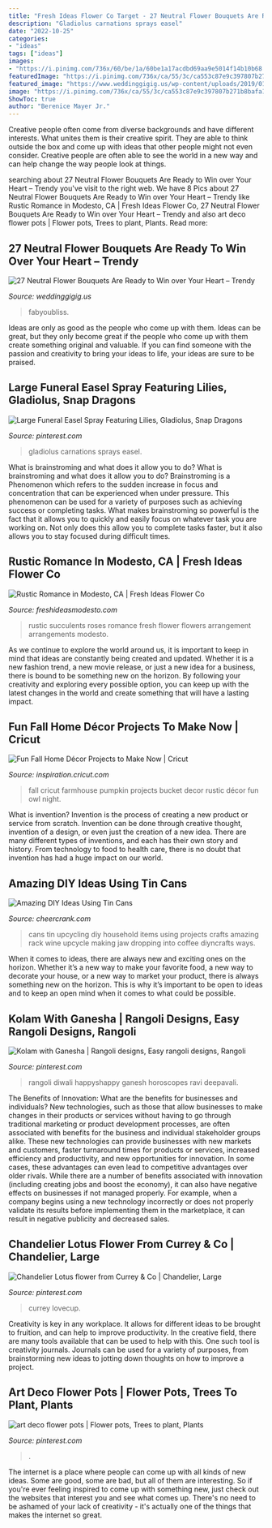 ```yaml
---
title: "Fresh Ideas Flower Co Target - 27 Neutral Flower Bouquets Are Ready To Win Over Your Heart – Trendy"
description: "Gladiolus carnations sprays easel"
date: "2022-10-25"
categories:
- "ideas"
tags: ["ideas"]
images:
- "https://i.pinimg.com/736x/60/be/1a/60be1a17acdbd69aa9e5014f14b10b68.jpg"
featuredImage: "https://i.pinimg.com/736x/ca/55/3c/ca553c87e9c397807b271b8bafa19581--lotus-flowers-lighting.jpg"
featured_image: "https://www.weddinggigig.us/wp-content/uploads/2019/01/Neutral-Flower-Bouquets-204702745539422645.jpg"
image: "https://i.pinimg.com/736x/ca/55/3c/ca553c87e9c397807b271b8bafa19581--lotus-flowers-lighting.jpg"
ShowToc: true
author: "Berenice Mayer Jr."
---
```



Creative people often come from diverse backgrounds and have different interests. What unites them is their creative spirit. They are able to think outside the box and come up with ideas that other people might not even consider. Creative people are often able to see the world in a new way and can help change the way people look at things.

	

		
searching about 27 Neutral Flower Bouquets Are Ready to Win over Your Heart – Trendy you've visit to the right web. We have 8 Pics about 27 Neutral Flower Bouquets Are Ready to Win over Your Heart – Trendy like Rustic Romance in Modesto, CA | Fresh Ideas Flower Co, 27 Neutral Flower Bouquets Are Ready to Win over Your Heart – Trendy and also art deco flower pots | Flower pots, Trees to plant, Plants. Read more:
		
    
## 27 Neutral Flower Bouquets Are Ready To Win Over Your Heart – Trendy

<img loading=lazy src="https://www.weddinggigig.us/wp-content/uploads/2019/01/Neutral-Flower-Bouquets-204702745539422645.jpg" onerror="this.onerror=null;this.src='https://tse3.mm.bing.net/th?id=OIP.gY0S-_dJ5Umg6-CCY37I_QAAAA&amp;pid=15.1';" alt="27 Neutral Flower Bouquets Are Ready to Win over Your Heart – Trendy">

_Source: weddinggigig.us_

>fabyoubliss. 

	

Ideas are only as good as the people who come up with them.
Ideas can be great, but they only become great if the people who come up with them create something original and valuable. If you can find someone with the passion and creativity to bring your ideas to life, your ideas are sure to be praised.

    
## Large Funeral Easel Spray Featuring Lilies, Gladiolus, Snap Dragons

<img loading=lazy src="https://i.pinimg.com/736x/60/be/1a/60be1a17acdbd69aa9e5014f14b10b68.jpg" onerror="this.onerror=null;this.src='https://tse2.mm.bing.net/th?id=OIP.eg-uTtsxqIjPgDxWQCglZAHaNK&amp;pid=15.1';" alt="Large Funeral Easel Spray Featuring Lilies, Gladiolus, Snap Dragons">

_Source: pinterest.com_

>gladiolus carnations sprays easel. 

	

What is brainstroming and what does it allow you to do?
What is brainstroming and what does it allow you to do? Brainstroming is a Phenomenon which refers to the sudden increase in focus and concentration that can be experienced when under pressure. This phenomenon can be used for a variety of purposes such as achieving success or completing tasks. What makes brainstroming so powerful is the fact that it allows you to quickly and easily focus on whatever task you are working on. Not only does this allow you to complete tasks faster, but it also allows you to stay focused during difficult times.

    
## Rustic Romance In Modesto, CA | Fresh Ideas Flower Co

<img loading=lazy src="https://asset.bloomnation.com/c_pad,d_vendor:global:catalog:product:image.png,f_auto,fl_preserve_transparency,q_auto/v1605615153/vendor/6235/catalog/product/2/0/20200205070110_file_5e3b10f60b78b_5e3b11bc3992c.jpg" onerror="this.onerror=null;this.src='https://tse2.mm.bing.net/th?id=OIP.2eqd6lutvmBzXTBYX-JbEgHaJ4&amp;pid=15.1';" alt="Rustic Romance in Modesto, CA | Fresh Ideas Flower Co">

_Source: freshideasmodesto.com_

>rustic succulents roses romance fresh flower flowers arrangement arrangements modesto. 

	

As we continue to explore the world around us, it is important to keep in mind that ideas are constantly being created and updated. Whether it is a new fashion trend, a new movie release, or just a new idea for a business, there is bound to be something new on the horizon. By following your creativity and exploring every possible option, you can keep up with the latest changes in the world and create something that will have a lasting impact.

    
## Fun Fall Home Décor Projects To Make Now | Cricut

<img loading=lazy src="https://d2e2oszluhwxlw.cloudfront.net/inspiration/posts/2017/September/01/Farmhouse-Bucket---A-Night-Owl-Blog.jpg" onerror="this.onerror=null;this.src='https://tse4.mm.bing.net/th?id=OIP.61bBWW3BnpR-hHSQOTE0RAHaLH&amp;pid=15.1';" alt="Fun Fall Home Décor Projects to Make Now | Cricut">

_Source: inspiration.cricut.com_

>fall cricut farmhouse pumpkin projects bucket decor rustic décor fun owl night. 

	

What is invention?
Invention is the process of creating a new product or service from scratch. Invention can be done through creative thought, invention of a design, or even just the creation of a new idea. There are many different types of inventions, and each has their own story and history. From technology to food to health care, there is no doubt that invention has had a huge impact on our world.

    
## Amazing DIY Ideas Using Tin Cans

<img loading=lazy src="http://www.cheercrank.com/wp-content/uploads/2016/12/24-using-cans.jpg" onerror="this.onerror=null;this.src='https://tse3.mm.bing.net/th?id=OIP.UAOr4cKnolPJvbzQM39tpAHaMo&amp;pid=15.1';" alt="Amazing DIY Ideas Using Tin Cans">

_Source: cheercrank.com_

>cans tin upcycling diy household items using projects crafts amazing rack wine upcycle making jaw dropping into coffee diyncrafts ways. 

	

When it comes to ideas, there are always new and exciting ones on the horizon. Whether it’s a new way to make your favorite food, a new way to decorate your house, or a new way to market your product, there is always something new on the horizon. This is why it’s important to be open to ideas and to keep an open mind when it comes to what could be possible.

    
## Kolam With Ganesha | Rangoli Designs, Easy Rangoli Designs, Rangoli

<img loading=lazy src="https://i.pinimg.com/736x/ea/eb/2c/eaeb2cad7e940e16f3f5ccabbf5850e3.jpg" onerror="this.onerror=null;this.src='https://tse2.mm.bing.net/th?id=OIP.AOa4i7SJ-uAdn6mSPBczegHaLI&amp;pid=15.1';" alt="Kolam with Ganesha | Rangoli designs, Easy rangoli designs, Rangoli">

_Source: pinterest.com_

>rangoli diwali happyshappy ganesh horoscopes ravi deepavali. 

	

The Benefits of Innovation: What are the benefits for businesses and individuals?
New technologies, such as those that allow businesses to make changes in their products or services without having to go through traditional marketing or product development processes, are often associated with benefits for the business and individual stakeholder groups alike. These new technologies can provide businesses with new markets and customers, faster turnaround times for products or services, increased efficiency and productivity, and new opportunities for innovation. In some cases, these advantages can even lead to competitive advantages over older rivals.
While there are a number of benefits associated with innovation (including creating jobs and boost the economy), it can also have negative effects on businesses if not managed properly. For example, when a company begins using a new technology incorrectly or does not properly validate its results before implementing them in the marketplace, it can result in negative publicity and decreased sales.

    
## Chandelier Lotus Flower From Currey &amp; Co | Chandelier, Large

<img loading=lazy src="https://i.pinimg.com/736x/ca/55/3c/ca553c87e9c397807b271b8bafa19581--lotus-flowers-lighting.jpg" onerror="this.onerror=null;this.src='https://tse4.mm.bing.net/th?id=OIP.1OrFNHie993Tl3WM1sX3dgHaHa&amp;pid=15.1';" alt="Chandelier Lotus flower from Currey &amp; Co | Chandelier, Large">

_Source: pinterest.com_

>currey lovecup. 

	

Creativity is key in any workplace. It allows for different ideas to be brought to fruition, and can help to improve productivity. In the creative field, there are many tools available that can be used to help with this. One such tool is creativity journals. Journals can be used for a variety of purposes, from brainstorming new ideas to jotting down thoughts on how to improve a project.

    
## Art Deco Flower Pots | Flower Pots, Trees To Plant, Plants

<img loading=lazy src="https://i.pinimg.com/originals/64/2d/94/642d94926ed78e17b10f81a9f7eb533c.jpg" onerror="this.onerror=null;this.src='https://tse3.mm.bing.net/th?id=OIP.LjYSf6BKGuC-iAsoH3HG6wHaJ4&amp;pid=15.1';" alt="art deco flower pots | Flower pots, Trees to plant, Plants">

_Source: pinterest.com_

>. 

	

The internet is a place where people can come up with all kinds of new ideas. Some are good, some are bad, but all of them are interesting. So if you're ever feeling inspired to come up with something new, just check out the websites that interest you and see what comes up. There's no need to be ashamed of your lack of creativity - it's actually one of the things that makes the internet so great.

